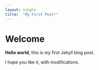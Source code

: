 ```yaml
---
layout: single
title:  "My First Post!"
---
```


# Welcome

**Hello world**, this is my first Jekyll blog post.

I hope you like it, with modifications.